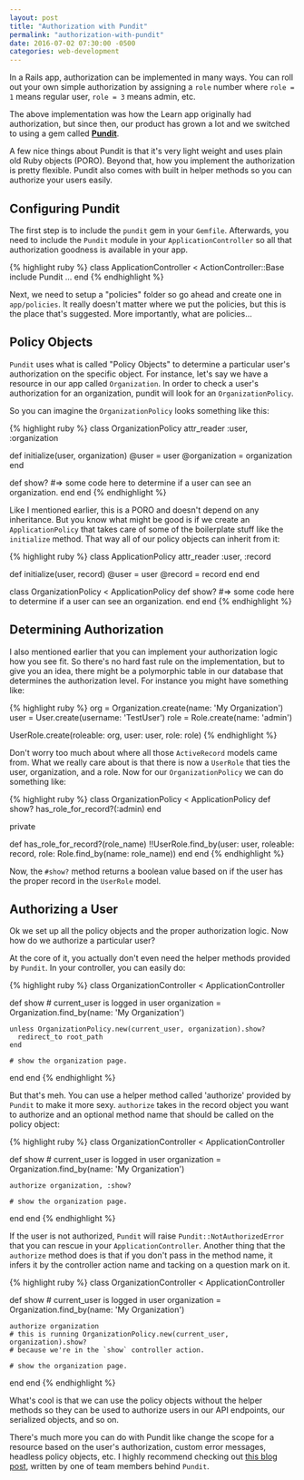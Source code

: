 ```yaml
---
layout: post
title: "Authorization with Pundit"
permalink: "authorization-with-pundit"
date: 2016-07-02 07:30:00 -0500
categories: web-development
---
```

In a Rails app, authorization can be implemented in many ways. You can
roll out your own simple authorization by assigning a `role` number
where `role = 1` means regular user, `role = 3` means admin, etc.

The above implementation was how the Learn app originally had
authorization, but since then, our product has grown a lot and we
switched to using a gem called [**Pundit**](https://github.com/elabs/pundit).

A few nice things about Pundit is that it's very light weight and
uses plain old Ruby objects (PORO). Beyond that, how you implement the
authorization is pretty flexible. Pundit also comes with built in helper methods so you can authorize your users easily.

## Configuring Pundit
The first step is to include the `pundit` gem in your `Gemfile`.
Afterwards, you need to include the `Pundit` module in your
`ApplicationController` so all that authorization goodness is available
in your app.

{% highlight ruby %}
class ApplicationController < ActionController::Base
  include Pundit
  ...
end
{% endhighlight %}

Next, we need to setup a "policies" folder so go ahead and create one in
`app/policies`. It really doesn't matter where we put the policies, but
this is the place that's suggested. More importantly, what are policies...

## Policy Objects
`Pundit` uses what is called "Policy Objects" to determine a particular
user's authorization on the specific object. For instance, let's say we
have a resource in our app called `Organization`. In order to check a
user's authorization for an organization, pundit will look for an
`OrganizationPolicy`.

So you can imagine the `OrganizationPolicy` looks something like this:

{% highlight ruby %}
class OrganizationPolicy
  attr_reader :user, :organization

  def initialize(user, organization)
    @user = user
    @organization = organization
  end

  def show?
    #=> some code here to determine if a user can see an organization.
  end
end
{% endhighlight %}

Like I mentioned earlier, this is a PORO and doesn't depend on any
inheritance. But you know what might be good is if we create an
`ApplicationPolicy` that takes care of some of the boilerplate stuff
like the `initialize` method. That way all of our policy objects can
inherit from it:

{% highlight ruby %}
class ApplicationPolicy
  attr_reader :user, :record

  def initialize(user, record)
    @user = user
    @record = record
  end
end

class OrganizationPolicy < ApplicationPolicy
  def show?
    #=> some code here to determine if a user can see an organization.
  end
end
{% endhighlight %}

## Determining Authorization
I also mentioned earlier that you can implement your authorization logic
how you see fit. So there's no hard fast rule on the implementation, but
to give you an idea, there might be a polymorphic table in our database
that determines the authorization level. For instance you might have
something like:

{% highlight ruby %}
org = Organization.create(name: 'My Organization')
user = User.create(username: 'TestUser')
role = Role.create(name: 'admin')

UserRole.create(roleable: org, user: user, role: role)
{% endhighlight %}

Don't worry too much about where all those `ActiveRecord` models came from.
What we really care about is that there is now a `UserRole` that ties
the user, organization, and a role. Now for our `OrganizationPolicy` we
can do something like:

{% highlight ruby %}
class OrganizationPolicy < ApplicationPolicy
  def show?
    has_role_for_record?(:admin)
  end

  private

  def has_role_for_record?(role_name)
    !!UserRole.find_by(user: user, roleable: record, role:
    Role.find_by(name: role_name))
  end
end
{% endhighlight %}

Now, the `#show?` method returns a boolean value based on if the user
has the proper record in the `UserRole` model.

## Authorizing a User
Ok we set up all the policy objects and the proper authorization logic.
Now how do we authorize a particular user?

At the core of it, you actually don't even need the helper methods
provided by `Pundit`. In your controller, you can easily do:

{% highlight ruby %}
class OrganizationController < ApplicationController

  def show
    # current_user is logged in user
    organization = Organization.find_by(name: 'My Organization')

    unless OrganizationPolicy.new(current_user, organization).show?
      redirect_to root_path
    end

    # show the organization page.
  end
end
{% endhighlight %}

But that's meh. You can use a helper method called 'authorize' provided by `Pundit` to make
it more sexy. `authorize` takes in the record object you want to
authorize and an optional method name that should be called on the
policy object:

{% highlight ruby %}
class OrganizationController < ApplicationController

  def show
    # current_user is logged in user
    organization = Organization.find_by(name: 'My Organization')

    authorize organization, :show?

    # show the organization page.
  end
end
{% endhighlight %}

If the user is not authorized, `Pundit` will raise `Pundit::NotAuthorizedError` that you can rescue in your `ApplicationController`.
Another thing that the `authorize` method does is that if you don't pass
in the method name, it infers it by the controller action name and
tacking on a question mark on it.


{% highlight ruby %}
class OrganizationController < ApplicationController

  def show
    # current_user is logged in user
    organization = Organization.find_by(name: 'My Organization')

    authorize organization
    # this is running OrganizationPolicy.new(current_user, organization).show?
    # because we're in the `show` controller action.

    # show the organization page.
  end
end
{% endhighlight %}

What's cool is that we can use the policy objects without the helper
methods so they can be used to authorize users in our API endpoints, our
serialized objects, and so on.

There's much more you can do with Pundit like change the scope for a
resource based on the user's authorization, custom error messages,
headless policy objects, etc. I highly recommend checking out [this blog
post](https://www.varvet.com/blog/simple-authorization-in-ruby-on-rails-apps/),
written by one of team members behind `Pundit`.
